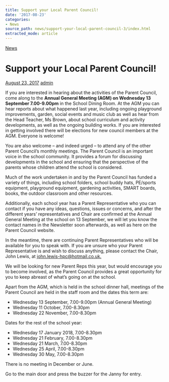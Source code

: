 ```yaml
---
title: Support your Local Parent Council!
date: '2017-08-23'
categories:
- News
source_path: news/support-your-local-parent-council-3/index.html
extracted_mode: article
---
```

[News](/news/)

# Support your Local Parent Council!

[August 23, 2017](/news/support-your-local-parent-council-3/) [admin](author/admin/)

If you are interested in hearing about the activities of the Parent Council, come along to the&nbsp;**Annual General Meeting (AGM) on Wednesday 13 September 7.00-9.00pm** in the School Dining Room. At the AGM you can hear reports about what happened last year, including ongoing playground improvements, garden, social events and music club as well as hear from the Head Teacher, Ms Brown, about school curriculum and activity developments, as well as the ongoing building works. If you are interested in getting involved there will be elections for new council members at the AGM. Everyone is welcome!

You are also welcome – and indeed urged – to attend any of the other Parent Council’s monthly meetings. The Parent Council is an important voice in the school community. It provides a forum for discussing developments in the school and ensuring that the perspective of the parents whose children attend the school is considered.

Much of the work undertaken in and by the Parent Council has funded a variety of things, including school folders, school buddy hats, PE/sports equipment, playground equipment, gardening activities, SMART boards, books, the outdoor classroom and other resources.

Additionally, each school year has a Parent Representative who you can contact if you have any ideas, questions, issues or concerns, and after the different years’ representatives and Chair are confirmed at the Annual General Meeting at the school on 13 September, we will let you know the contact names in the Newsletter soon afterwards, as well as here on the Parent Council website.

In the meantime, there are continuing Parent Representatives who will be available for you to speak with. If you are unsure who your Parent Representative is and wish to discuss anything, please contact the Chair, John Lewis, at [john.lewis-hpc@hotmail.co.uk.](mailto:john.lewis-hpc@hotmail.co.uk)

We will be looking for new Parent Reps this year, but would encourage you to become involved, as the Parent Council provides a great opportunity for you to keep abreast of what’s going on at the school.

Apart from the AGM, which is held in the school dinner hall, meetings of the Parent Council are held in the staff room and the dates this term are:

- Wednesday 13 September, 7.00-9.00pm (Annual General Meeting)
- Wednesday 11 October, 7.00-8.30pm
- Wednesday 22 November, 7.00-8.30pm

Dates for the rest of the school year:

- Wednesday 17 January 2018, 7.00-8.30pm
- Wednesday 21 February, 7.00-8.30pm
- Wednesday 21 March, 7.00-8.30pm
- Wednesday 25 April, 7.00-8.30pm
- Wednesday 30 May, 7.00-8.30pm

There is no meeting in December or June.

Go to the main door and press the buzzer for the Janny for entry.
